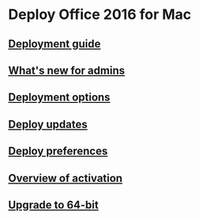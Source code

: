 
  

# Deploy Office 2016 for Mac
## [Deployment guide](deployment-guide-for-office-for-mac.md)
## [What's new for admins](what-s-new-for-admins-in-office-for-mac.md)
## [Deployment options](deployment-options-for-office-for-mac.md)
## [Deploy updates](deploy-updates-for-office-for-mac.md)
## [Deploy preferences](deploy-preferences-for-office-for-mac.md)
## [Overview of activation](overview-of-activation-for-office-for-mac.md)
## [Upgrade to 64-bit](office-2016-for-mac-upgrade-to-64-bit.md)


